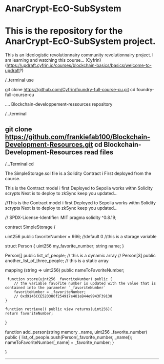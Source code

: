 # AnarCrypt-EcO-SubSystem
# This is the repository for the AnarCrypt-EcO-SubSystem project.

This is an Ideologistic revolutionnairy community revolutionnairy project.
I am learning and watching this course...
(Cyfrin)(https://updraft.cyfrin.io/courses/blockchain-basics/basics/welcome-to-updraft?)

<!--https://updraft.cyfrin.io/courses/blockchain-basics/basics/welcome-to-updraft?utm_source=Foudry-full-course-curriculum-blockchain-basics-and-dapp-development-with-solidity-and-web3-js-by-cyfrin-io-2021-07-15-->

/..terminal use 

git clone https://github.com/Cyfrin/foundry-full-course-cu.git
cd foundry-full-course-cu

....
Blockchain-developpement-ressources repository

/...terminal

git clone https://github.com/frankiefab100/Blockchain-Development-Resources.git
cd Blockchain-Development-Resources
read files
-----------------

/...Terminal
cd

The SimpleStorage.sol file is a Solidity Contract i First deployed from the course.

This is the Contract model i first Deployed to Sepolia works withn Solidity scrypts Next is to deploy to zkSync keep you updated...

//This is the Contract model i first Deployed to Sepolia works withn Solidity scrypts Next is to deploy to zkSync keep you updated...

// SPDX-License-Identifier: MIT
pragma solidity ^0.8.19;

contract SimpleStorage {
  
   uint256 public favoriteNumber = 666; //default 0 //this is a storage variable

   struct Person {
    uint256 my_favorite_number;
    string name;
}

Person[] public list_of_people; // this is a dynamic array
// Person[3] public another_list_of_three_people; // this is a static array

mapping (string => uint256) public nameToFavoriteNumber;
   
     function store(uint256 _favoriteNumber) public {
        // the variable favorite number is updated with the value that is contained into the parameter `_favoriteNumber`
        favoriteNumber = _favoriteNumber;
        // 0xd9145CCE52D386f254917e481eB44e9943F39138
    }

    function retrieve() public view returns(uint256){
    return favoriteNumber;
}

function add_person(string memory _name, uint256 _favorite_number) public {
    list_of_people.push(Person(_favorite_number, _name));
    nameToFavoriteNumber[_name] = _favorite_number;
}


}

-------------------------




